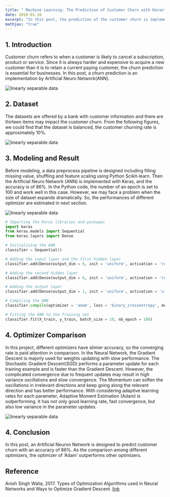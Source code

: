```yaml
---
title: " Machine Learning: The Prediction of Customer Churn with Keras"
date: 2018-01-18
excerpt: "In this post, the prediction of the customer churn is implemented with Keras, and the performance of difference optimizers in ANN is investigated."
mathjax: "true"
---
```

## 1. Introduction
Customer churn refers to when a customer is likely to cancel a subscription, product or service. Since it is always harder and expensive to acquire a new customer than it is to retain a current paying customer, the churn prediction is essential for businesses. In this post, a churn prediction is an implementation by Artificial Neuro Network(ANN). 
 
<img src="{{ site.url }}{{ site.baseurl }}/images/ml_churn/1_1.png" alt="linearly separable data">

## 2. Dataset
The datasets are offered by a bank with customer information and there are thirteen items may impact the customer churn. From the following figures, we could find that the dataset is balanced, the customer churning rate is approximately 10%.
 
<img src="{{ site.url }}{{ site.baseurl }}/images/ml_churn/2_2.png" alt="linearly separable data">

## 3. Modeling and Result
Before modeling, a data preprocess pipeline is designed including filling missing value, shuffling and feature scaling using Python Scikit-learn. Then the Artificial Neuro Network (ANN) is implemented with Keras, and the accuracy is of 86%. In the Python code, the number of an epoch is set to 100 and work well in this case. However, we may face a problem when the size of dataset expands dramatically. So, the performances of different optimizer are estimated in next section.

<img src="{{ site.url }}{{ site.baseurl }}/images/ml_churn/3_1.png" alt="linearly separable data">

```python
# Importing the Keras libraries and packages
import keras
from keras.models import Sequential
from keras.layers import Dense

# Initialising the ANN
classifier = Sequential()

# Adding the input layer and the first hidden layer
classifier.add(Dense(output_dim = 6, init = 'uniform', activation = 'relu', input_dim = 11))

# Adding the second hidden layer
classifier.add(Dense(output_dim = 6, init = 'uniform', activation = 'relu'))

# Adding the output layer
classifier.add(Dense(output_dim = 1, init = 'uniform', activation = 'sigmoid'))

# Compiling the ANN
classifier.compile(optimizer = 'adam', loss = 'binary_crossentropy', metrics = ['accuracy'])

# Fitting the ANN to the Training set
classifier.fit(X_train, y_train, batch_size = 10, nb_epoch = 100)
```

## 4. Optimizer Comparison
In this project, different optimizers have slimier accuracy, so the converging rate is paid attention in comparison. In the Neural Network, the Gradient Descent is majorly used for weights updating with slow performance. The Stochastic Gradient Descent(SGD) performs a parameter update for each training example and is faster than the Gradient Descent. However, the complicated convergence due to frequent updates may result in high variance oscillations and slow convergence. The Momentum can soften the oscillations in irrelevant directions and keep going along the relevant direction and has better performance. With considering adaptive learning rates for each parameter, Adaptive Moment Estimation (Adam) is outperforming. It has not only good learning rate, fast convergence, but also low variance in the parameter updates.
 
<img src="{{ site.url }}{{ site.baseurl }}/images/ml_churn/4_1.png" alt="linearly separable data">

## 4. Conclusion
In this post, an Artificial Neuron Network is designed to predict customer churn with an accuracy of 86%. As the comparison among different optimizers, the optimizer of ‘Adam’ outperforms other optimizers.
 
## Reference
Anish Singh Walia, 2017. Types of Optimization Algorithms used in Neural Networks and Ways to Optimize Gradient Descent. [link](https://towardsdatascience.com/types-of-optimization-algorithms-used-in-neural-networks-and-ways-to-optimize-gradient-95ae5d39529f)
